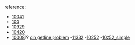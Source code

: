 
reference: <br>

- [10041](http://kos74185foracm.blogspot.com/2011/11/10041-vitos-family.html)
- [100](https://blog.xuite.net/andy19890411/Orz/18106375-%E3%80%90ACM%E3%80%91100+-+The+3n+%2B+1+problem)
- [10929](https://knightzone.studio/2012/03/31/1594/uva%EF%BC%9A10929%EF%BC%8Dyou-can-say-11/)
- [10420](https://knightzone.studio/2015/01/02/2570/uva%EF%BC%9A10420%EF%BC%8Dlist-of-conquests/)
- [10008](https://cpecodeexame1star.blogspot.com/2018/03/cpe-008-uva10008-whats-cryptanalysis.html)??
[cin getline problem](http://justimchung.blogspot.com/2016/11/c-cin-getline.html)
-[11332](https://knightzone.studio/2012/09/17/1900/uva%EF%BC%9A11332%EF%BC%8Dsumming-digits/)
-[10252](https://blog.csdn.net/hcbbt/article/details/9322079)
-[10252_simple](https://knightzone.studio/2015/01/15/2679/uva%EF%BC%9A10252%EF%BC%8Dcommon-permutation/)